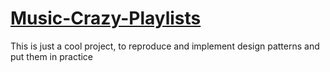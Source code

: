 # [Music-Crazy-Playlists](https://luisarmando-testcoder.github.io/Music-Crazy-Playlists/src)
This is just a cool project, to reproduce and implement design patterns and put them in practice
